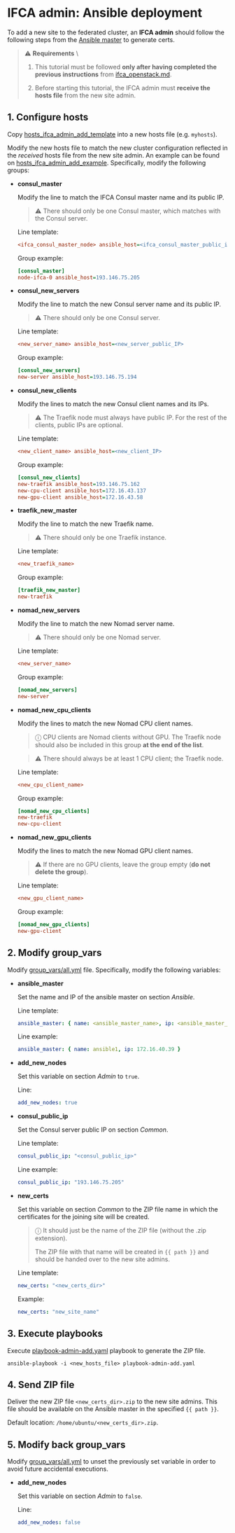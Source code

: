 # IFCA admin: Ansible deployment

To add a new site to the federated cluster, an **IFCA admin** should follow the
following steps from the [Ansible master](../README.md#ansible-configuration)
to generate certs.

> ⚠  **Requirements** \
> 1. This tutorial must be followed **only after having completed the previous instructions** from [ifca_openstack.md](ifca_openstack.md).
> 
> 2. Before starting this tutorial, the IFCA admin must **receive the hosts file**
> from the new site admin.
> 


## 1. Configure hosts

Copy [hosts_ifca_admin_add_template](../hosts_ifca_admin_add_template) into a new hosts file
(e.g. `myhosts`).

Modify the new hosts file to match the new cluster configuration reflected in the
_received_ hosts file from the new site admin.
An example can be found on [hosts_ifca_admin_add_example](../hosts_ifca_admin_add_example).
Specifically, modify the following groups:

- **consul_master**

    Modify the line to match the IFCA Consul master name and its public IP.

    > ⚠ There should only be one Consul master, which matches with the Consul server.

    Line template:
    ```ini
    <ifca_consul_master_node> ansible_host=<ifca_consul_master_public_ip>
    ```

    Group example:
    ```ini
    [consul_master]
    node-ifca-0 ansible_host=193.146.75.205
    ```

- **consul_new_servers**

    Modify the line to match the new Consul server name and its public IP.

    > ⚠ There should only be one Consul server.

    Line template:
    ```ini
    <new_server_name> ansible_host=<new_server_public_IP>
    ```

    Group example:
    ```ini
    [consul_new_servers]
    new-server ansible_host=193.146.75.194
    ```

- **consul_new_clients**

    Modify the lines to match the new Consul client names and its IPs.

    > ⚠ The Traefik node must always have public IP.
    > For the rest of the clients, public IPs are optional.

    Line template:
    ```ini
    <new_client_name> ansible_host=<new_client_IP>
    ```

    Group example:
    ```ini
    [consul_new_clients]
    new-traefik ansible_host=193.146.75.162
    new-cpu-client ansible_host=172.16.43.137
    new-gpu-client ansible_host=172.16.43.58
    ```

- **traefik_new_master**

    Modify the line to match the new Traefik name.

    > ⚠ There should only be one Traefik instance.

    Line template:
    ```ini
    <new_traefik_name>
    ```

    Group example:
    ```ini
    [traefik_new_master]
    new-traefik
    ```

- **nomad_new_servers**

    Modify the line to match the new Nomad server name.

    > ⚠ There should only be one Nomad server.

    Line template:
    ```ini
    <new_server_name>
    ```

    Group example:
    ```ini
    [nomad_new_servers]
    new-server
    ```

- **nomad_new_cpu_clients**

    Modify the lines to match the new Nomad CPU client names.

    > ⓘ CPU clients are Nomad clients without GPU. The Traefik node should also be
    > included in this group **at the end of the list**.

    > ⚠ There should always be at least 1 CPU client; the Traefik node.

    Line template:
    ```ini
    <new_cpu_client_name>
    ```

    Group example:
    ```ini
    [nomad_new_cpu_clients]
    new-traefik
    new-cpu-client
    ```

- **nomad_new_gpu_clients**

    Modify the lines to match the new Nomad GPU client names.

    > ⚠ If there are no GPU clients, leave the group empty (**do not delete the group**).

    Line template:
    ```ini
    <new_gpu_client_name>
    ```

    Group example:
    ```ini
    [nomad_new_gpu_clients]
    new-gpu-client
    ```


## 2. Modify group_vars

Modify [group_vars/all.yml](../group_vars/all.yml) file.
Specifically, modify the following variables:

- **ansible_master**

    Set the name and IP of the ansible master on section *Ansible*.

    Line template:
    ```yaml
    ansible_master: { name: <ansible_master_name>, ip: <ansible_master_ip }
    ```

    Line example:
    ```yaml
    ansible_master: { name: ansible1, ip: 172.16.40.39 }
    ```

- **add_new_nodes**

    Set this variable on section *Admin* to `true`.

    Line:
    ```yaml
    add_new_nodes: true
    ```
    
- **consul_public_ip**

    Set the Consul server public IP on section *Common*.

    Line template:
    ```yaml
    consul_public_ip: "<consul_public_ip>"
    ```

    Line example:
    ```yaml
    consul_public_ip: "193.146.75.205"


- **new_certs**

    Set this variable on section *Common* to the ZIP file name in which the certificates
    for the joining site will be created.

    > ⓘ It should just be the name of the ZIP file (without the .zip extension).
    > 
    > The ZIP file with that name will be created in `{{ path }}` and
    > should be handed over to the new site admins.

    Line template:
    ```yaml
    new_certs: "<new_certs_dir>"
    ```

    Example:
    ```yaml
    new_certs: "new_site_name"
    ```


## 3. Execute playbooks

Execute [playbook-admin-add.yaml](../playbook-admin-add.yaml) playbook to generate
the ZIP file.

```console
ansible-playbook -i <new_hosts_file> playbook-admin-add.yaml
```


## 4. Send ZIP file

Deliver the new ZIP file `<new_certs_dir>.zip` to the new site admins.
This file should be available on the Ansible master in the specified `{{ path }}`.

Default location: `/home/ubuntu/<new_certs_dir>.zip`.


## 5. Modify back group_vars

Modify [group_vars/all.yml](../group_vars/all.yml) to unset the previously set
variable in order to avoid future accidental executions.

- **add_new_nodes**

    Set this variable on section *Admin* to `false`.

    Line:
    ```yaml
    add_new_nodes: false
    ```



